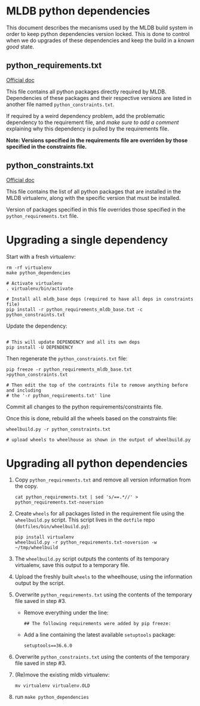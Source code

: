 # MLDB python dependencies

This document describes the mecanisms used by the MLDB build system in order
to keep python dependencies version locked. This is done to control when we
do upgrades of these dependencies and keep the build in a *known good* state.

## python_requirements.txt

[Official doc](https://pip.pypa.io/en/stable/user_guide/#requirements-files)

This file contains all python packages directly required by MLDB.
Dependencies of these packages and their respective versions are listed in
another file named `python_constraints.txt`.

If required by a weird dependency problem, add the problematic dependency
to the requirement file, and *make sure to add a comment* explaining why
this dependency is pulled by the requirements file.

**Note: Versions specified in the requirements file are overriden by those
specified in the constraints file.**

## python_constraints.txt

[Official doc](https://pip.pypa.io/en/stable/user_guide/#constraints-files)

This file contains the list of all python packages that are installed in
the MLDB virtualenv, along with the specific version that must be installed.

Version of packages specified in this file overrides those specified in the
`python_requirements.txt` file.

# Upgrading a single dependency

Start with a fresh virtualenv:

```
rm -rf virtualenv
make python_dependencies

# Activate virtualenv
. virtualenv/bin/activate

# Install all mldb_base deps (required to have all deps in constraints file)
pip install -r python_requirements_mldb_base.txt -c python_constraints.txt
```

Update the dependency:

```

# This will update DEPENDENCY and all its own deps
pip install -U DEPENDENCY
```

Then regenerate the `python_constraints.txt` file:

```
pip freeze -r python_requirements_mldb_base.txt  >python_constraints.txt

# Then edit the top of the contraints file to remove anything before and including
# the '-r python_requirements.txt' line
```

Commit all changes to the python requirements/constraints file.

Once this is done, rebuild all the wheels based on the constraints file:

```
wheelbuild.py -r python_constraints.txt

# upload wheels to wheelhouse as shown in the output of wheelbuild.py
```


# Upgrading all python dependencies

  1. Copy `python_requirements.txt` and remove all version information from
     the copy.

     ```
     cat python_requirements.txt | sed 's/==.*//' > python_requirements.txt-noversion
     ```
     
  2. Create `wheels` for all packages listed in the requirement file using
     the `wheelbuild.py` script.
     This script lives in the `dotfile` repo (`dotfiles/bin/wheelbuild.py`):

     ```
     pip install virtualenv
     wheelbuild.py -r python_requirements.txt-noversion -w ~/tmp/wheelbuild
     ```
  3. The `wheelbuild.py` script outputs the contents of its temporary virtualenv,
     save this output to a temporary file.
  4. Upload the freshly built `wheels` to the wheelhouse,
     using the information output by the script.

  5. Overwrite `python_requirements.txt` using the contents of the temporary
     file saved in step #3.

     - Remove everything under the line:
       ```
       ## The following requirements were added by pip freeze:
       ```
     - Add a line containing the latest available `setuptools` package:
       ```
       setuptools==36.6.0
       ```

  6. Overwrite `python_constraints.txt` using the contents of the temporary
     file saved in step #3.

  7. (Re)move the existing mldb virtualenv:
     ```
     mv virtualenv virtualenv.OLD
     ```
  8. run `make python_dependencies`


